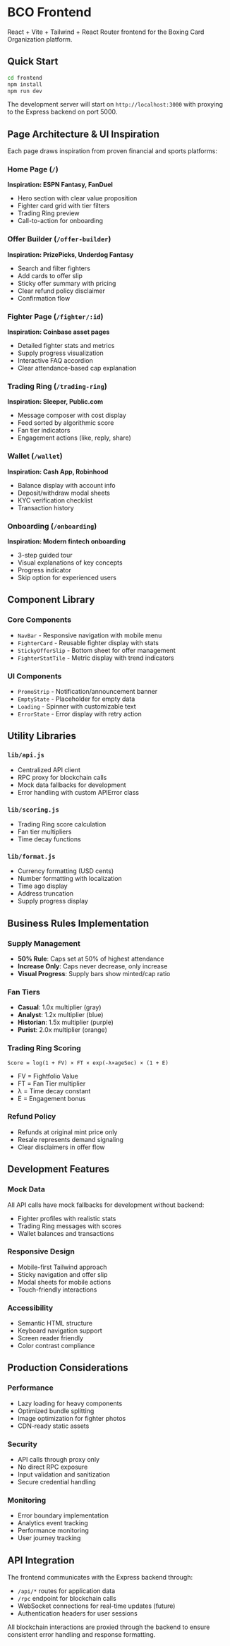 
# BCO Frontend

React + Vite + Tailwind + React Router frontend for the Boxing Card Organization platform.

## Quick Start

```bash
cd frontend
npm install
npm run dev
```

The development server will start on `http://localhost:3000` with proxying to the Express backend on port 5000.

## Page Architecture & UI Inspiration

Each page draws inspiration from proven financial and sports platforms:

### Home Page (`/`)
**Inspiration: ESPN Fantasy, FanDuel**
- Hero section with clear value proposition
- Fighter card grid with tier filters
- Trading Ring preview
- Call-to-action for onboarding

### Offer Builder (`/offer-builder`)
**Inspiration: PrizePicks, Underdog Fantasy**
- Search and filter fighters
- Add cards to offer slip
- Sticky offer summary with pricing
- Clear refund policy disclaimer
- Confirmation flow

### Fighter Page (`/fighter/:id`)
**Inspiration: Coinbase asset pages**
- Detailed fighter stats and metrics
- Supply progress visualization
- Interactive FAQ accordion
- Clear attendance-based cap explanation

### Trading Ring (`/trading-ring`)
**Inspiration: Sleeper, Public.com**
- Message composer with cost display
- Feed sorted by algorithmic score
- Fan tier indicators
- Engagement actions (like, reply, share)

### Wallet (`/wallet`)
**Inspiration: Cash App, Robinhood**
- Balance display with account info
- Deposit/withdraw modal sheets
- KYC verification checklist
- Transaction history

### Onboarding (`/onboarding`)
**Inspiration: Modern fintech onboarding**
- 3-step guided tour
- Visual explanations of key concepts
- Progress indicator
- Skip option for experienced users

## Component Library

### Core Components
- `NavBar` - Responsive navigation with mobile menu
- `FighterCard` - Reusable fighter display with stats
- `StickyOfferSlip` - Bottom sheet for offer management
- `FighterStatTile` - Metric display with trend indicators

### UI Components
- `PromoStrip` - Notification/announcement banner
- `EmptyState` - Placeholder for empty data
- `Loading` - Spinner with customizable text
- `ErrorState` - Error display with retry action

## Utility Libraries

### `lib/api.js`
- Centralized API client
- RPC proxy for blockchain calls
- Mock data fallbacks for development
- Error handling with custom APIError class

### `lib/scoring.js`
- Trading Ring score calculation
- Fan tier multipliers
- Time decay functions

### `lib/format.js`
- Currency formatting (USD cents)
- Number formatting with localization
- Time ago display
- Address truncation
- Supply progress display

## Business Rules Implementation

### Supply Management
- **50% Rule**: Caps set at 50% of highest attendance
- **Increase Only**: Caps never decrease, only increase
- **Visual Progress**: Supply bars show minted/cap ratio

### Fan Tiers
- **Casual**: 1.0x multiplier (gray)
- **Analyst**: 1.2x multiplier (blue)  
- **Historian**: 1.5x multiplier (purple)
- **Purist**: 2.0x multiplier (orange)

### Trading Ring Scoring
```
Score = log(1 + FV) × FT × exp(-λ×ageSec) × (1 + E)
```
- FV = Fightfolio Value
- FT = Fan Tier multiplier
- λ = Time decay constant
- E = Engagement bonus

### Refund Policy
- Refunds at original mint price only
- Resale represents demand signaling
- Clear disclaimers in offer flow

## Development Features

### Mock Data
All API calls have mock fallbacks for development without backend:
- Fighter profiles with realistic stats
- Trading Ring messages with scores
- Wallet balances and transactions

### Responsive Design
- Mobile-first Tailwind approach
- Sticky navigation and offer slip
- Modal sheets for mobile actions
- Touch-friendly interactions

### Accessibility
- Semantic HTML structure
- Keyboard navigation support
- Screen reader friendly
- Color contrast compliance

## Production Considerations

### Performance
- Lazy loading for heavy components
- Optimized bundle splitting
- Image optimization for fighter photos
- CDN-ready static assets

### Security
- API calls through proxy only
- No direct RPC exposure
- Input validation and sanitization
- Secure credential handling

### Monitoring
- Error boundary implementation
- Analytics event tracking
- Performance monitoring
- User journey tracking

## API Integration

The frontend communicates with the Express backend through:
- `/api/*` routes for application data
- `/rpc` endpoint for blockchain calls
- WebSocket connections for real-time updates (future)
- Authentication headers for user sessions

All blockchain interactions are proxied through the backend to ensure consistent error handling and response formatting.

